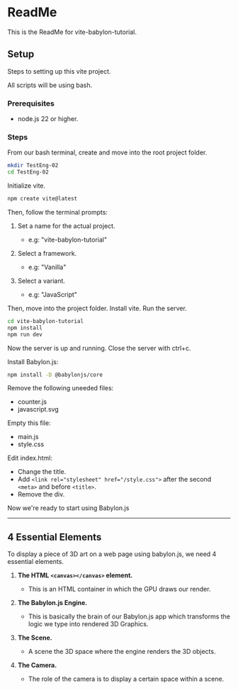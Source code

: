 # ReadMe

This is the ReadMe for vite-babylon-tutorial.

## Setup

Steps to setting up this vite project.

All scripts will be using bash.

### Prerequisites

- node.js 22 or higher.

### Steps

From our bash terminal, create and move into the root project folder.

```bash
mkdir TestEng-02
cd TestEng-02
```

Initialize vite.

```bash
npm create vite@latest
```

Then, follow the terminal prompts:

1. Set a name for the actual project.
    - e.g: "vite-babylon-tutorial"

2. Select a framework.
    - e.g: "Vanilla"

3. Select a variant.
    - e.g: "JavaScript"

Then, move into the project folder. Install vite. Run the server.

```bash
cd vite-babylon-tutorial
npm install
npm run dev
```

Now the server is up and running. Close the server with ctrl+c.

Install Babylon.js:

```bash
npm install -D @babylonjs/core
```

Remove the following uneeded files:

- counter.js
- javascript.svg

Empty this file:

- main.js
- style.css

Edit index.html:

- Change the title.
- Add ```<link rel="stylesheet" href="/style.css">``` after the second ```<meta>``` and before ```<title>```.
- Remove the div.

Now we're ready to start using Babylon.js

---

## 4 Essential Elements

To display a piece of 3D art on a web page using babylon.js, we need 4 essential elements.

1. **The HTML ```<canvas></canvas>``` element.**
    - This is an HTML container in which the GPU draws our render.

2. **The Babylon.js Engine.**
    - This is basically the brain of our Babylon.js app which transforms the logic we type into rendered 3D Graphics.

3. **The Scene.**
    - A scene the 3D space where the engine renders the 3D objects.

4. **The Camera.**
    - The role of the camera is to display a certain space within a scene.
